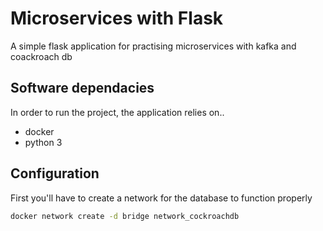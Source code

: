 # Microservices with Flask
A simple flask application for practising microservices with kafka and coackroach db

## Software dependacies
In order to run the project, the application relies on..
 - docker
 - python 3

## Configuration 
First you'll have to create a network for the database to function properly
```bash 
docker network create -d bridge network_cockroachdb
```